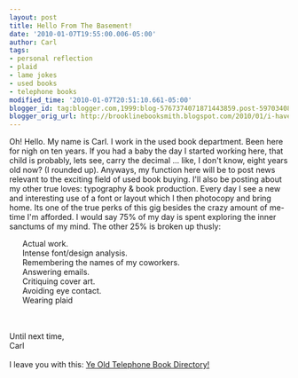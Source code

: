 ```yaml
---
layout: post
title: Hello From The Basement!
date: '2010-01-07T19:55:00.006-05:00'
author: Carl
tags:
- personal reflection
- plaid
- lame jokes
- used books
- telephone books
modified_time: '2010-01-07T20:51:10.661-05:00'
blogger_id: tag:blogger.com,1999:blog-5767374071871443859.post-597034081388241366
blogger_orig_url: http://brooklinebooksmith.blogspot.com/2010/01/i-have-never-thrown-book-against-w.html
---
```


Oh! Hello. My name is Carl. I work in the used book department. Been here for nigh on ten years. If you had a baby the day I started working here, that child is probably, lets see, carry the decimal ...  like, I don't know, eight years old now? (I rounded up). Anyways, my function here will be to post news relevant to the exciting field of used book buying. I'll also be posting about my other true loves: typography & book production. Every day I see a new and interesting use of a font or layout which I then photocopy and bring home. Its one of the true perks of this gig besides the crazy amount of me-time I'm afforded.  I would say 75% of my day is spent exploring the inner sanctums of my mind. The other 25% is broken up thusly:<br /><ul>Actual work.<br />Intense font/design analysis.<br />Remembering the names of my coworkers.<br />Answering emails.<br />Critiquing cover art.<br />Avoiding eye contact.<br />Wearing plaid</ul><br /><br />Until next time,<br />Carl<br /><br />I leave you with this: <a href="http://www.oldtelephonebooks.com/">Ye Old Telephone Book Directory!</a>
